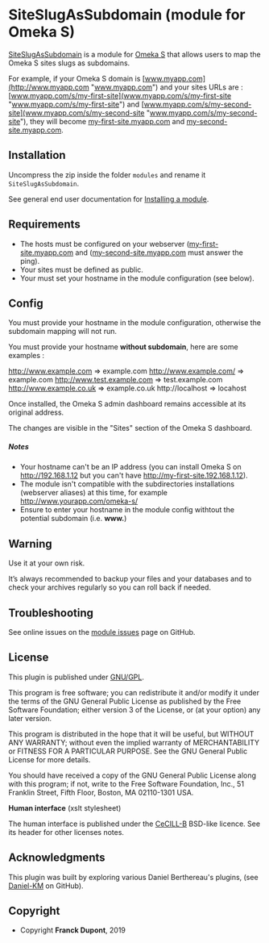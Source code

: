 SiteSlugAsSubdomain (module for Omeka S)
=======================================

[SiteSlugAsSubdomain] is a module for [Omeka S] that allows users to map the Omeka S
sites slugs as subdomains.

For example, if your Omeka S domain is [www.myapp.com](http://www.myapp.com "www.myapp.com") and your sites URLs are :
[www.myapp.com/s/my-first-site](www.myapp.com/s/my-first-site "www.myapp.com/s/my-first-site") and [www.myapp.com/s/my-second-site](www.myapp.com/s/my-second-site "www.myapp.com/s/my-second-site"),
they will become [my-first-site.myapp.com](my-first-site.myapp.com "my-first-site.myapp.com") and [my-second-site.myapp.com](my-second-site.myapp.com "my-second-site.myapp.com").


Installation
------------

Uncompress the zip inside the folder `modules` and rename it `SiteSlugAsSubdomain`.

See general end user documentation for [Installing a module].

Requirements
------------

- The hosts must be configured on your webserver ([my-first-site.myapp.com](my-first-site.myapp.com "my-first-site.myapp.com") and ([my-second-site.myapp.com](my-second-site.myapp.com "my-first-site.myapp.com")  must answer the ping).
- Your sites must be defined as public.
- Your must set your hostname in the module configuration (see below).

Config
------

You must provide your hostname in the module configuration, otherwise the subdomain mapping will not run.

You must provide your hostname **without subdomain**, here are some examples :

http://www.example.com => example.com
http://www.example.com/ => example.com
http://www.test.example.com => test.example.com
http://www.example.co.uk => example.co.uk
http://localhost => locahost

Once installed, the Omeka S admin dashboard remains accessible at its original address.

The changes are visible in the "Sites" section of the Omeka S dashboard.

##### Notes

- Your hostname can't be an IP address (you can install Omeka S on http://192.168.1.12 but you can't have http://my-first-site.192.168.1.12).
- The module isn't compatible with the subdirectories installations (webserver aliases) at this time, for example http://www.yourapp.com/omeka-s/
- Ensure to enter your hostname in the module config withtout the potential subdomain (i.e. **www.**)


Warning
-------

Use it at your own risk.

It’s always recommended to backup your files and your databases and to check
your archives regularly so you can roll back if needed.


Troubleshooting
---------------

See online issues on the [module issues] page on GitHub.


License
-------

This plugin is published under [GNU/GPL].

This program is free software; you can redistribute it and/or modify it under
the terms of the GNU General Public License as published by the Free Software
Foundation; either version 3 of the License, or (at your option) any later
version.

This program is distributed in the hope that it will be useful, but WITHOUT
ANY WARRANTY; without even the implied warranty of MERCHANTABILITY or FITNESS
FOR A PARTICULAR PURPOSE. See the GNU General Public License for more
details.

You should have received a copy of the GNU General Public License along with
this program; if not, write to the Free Software Foundation, Inc.,
51 Franklin Street, Fifth Floor, Boston, MA 02110-1301 USA.

**Human interface** (xslt stylesheet)

The human interface is published under the [CeCILL-B] BSD-like licence. See its
header for other licenses notes.

Acknowledgments
---------

This plugin was built by exploring various Daniel Berthereau's plugins, (see [Daniel-KM] on GitHub).

Copyright
---------

* Copyright **Franck Dupont**, 2019

[SiteSlugAsSubdomain]: https://github.com/kyfr59/omeka-s-module-SiteSlugAsSubdomain
[Omeka S]: https://omeka.org/s
[Omeka]: https://omeka.org/classic
[Installing a module]: http://dev.omeka.org/docs/s/user-manual/modules/#installing-modules
[module issues]: https://github.com/kyfr59/omeka-s-module-SiteSlugAsSubdomain/issues
[GNU/GPL]: https://www.gnu.org/licenses/gpl-3.0.html
[CeCILL-B]: https://www.cecill.info/licences/Licence_CeCILL-B_V1-en.html
[Franck Dupont]: https://github.com/kyfr59/ "Franck Dupont"
[Daniel-KM]: https://github.com/Daniel-KM/
